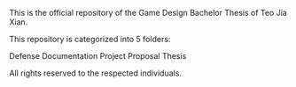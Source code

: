 This is the official repository of the Game Design Bachelor Thesis of Teo Jia Xian.

This repository is categorized into 5 folders:

Defense
Documentation
Project
Proposal
Thesis

All rights reserved to the respected individuals.